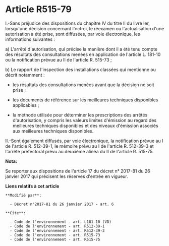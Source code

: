 # Article R515-79

I.-Sans préjudice des dispositions du chapitre IV du titre II du livre Ier, lorsqu'une décision concernant l'octroi, le
réexamen ou l'actualisation d'une autorisation a été prise, sont diffusées, par voie électronique, les informations
suivantes : 

a) L'arrêté d'autorisation, qui précise la manière dont il a été tenu compte des résultats des consultations menées en
application de l'article L. 181-10 ou la notification prévue au II de l'article R. 515-73 ; 

b) Le rapport de l'inspection des installations classées qui mentionne ou décrit notamment :

- les résultats des consultations menées avant que la décision ne soit prise ;

- les documents de référence sur les meilleures techniques disponibles applicables ;

- la méthode utilisée pour déterminer les prescriptions des arrêtés d'autorisation, y compris les valeurs limites d'émission
au regard des meilleures techniques disponibles et des niveaux d'émission associés aux meilleures techniques disponibles. 

II.-Sont également diffusés, par voie électronique, la notification prévue au I de l'article R. 512-39-1, le mémoire prévu au
I de l'article R. 512-39-3 et l'arrêté préfectoral prévu au deuxième alinéa du II de l'article R. 515-75.

**Nota:**

Se reporter aux dispositions de l'article 17 du décret n° 2017-81 du 26 janvier 2017 qui précisent les réserves d'entrée en
vigueur.

**Liens relatifs à cet article**

	**Modifié par**:

	  - Décret n°2017-81 du 26 janvier 2017 - art. 6

	**Cite**:

	  - Code de l'environnement - art. L181-10 (VD)
	  - Code de l'environnement - art. R512-39-1
	  - Code de l'environnement - art. R512-39-3
	  - Code de l'environnement - art. R515-73
	  - Code de l'environnement - art. R515-75
